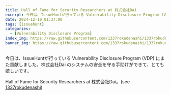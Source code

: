 ```yaml
---
title: Hall of Fame for Security Researchers at 株式会社Dai
excerpt: 今日は、IssueHuntが行っている Vulnerability Disclosure Program (VDP) にまた貢献しました...
date: 2024-12-10 01:37:00
tags: [issuehunt]
categories:
  - [Vulnerability Disclosure Program]
index_img: https://raw.githubusercontent.com/1337rokudenashi/1337rokudenashi.github.io/main/reincarnation.png
banner_img: https://raw.githubusercontent.com/1337rokudenashi/1337rokudenashi.github.io/main/1337rokudenashi.png
---
```


今日は、IssueHuntが行っている Vulnerability Disclosure Program (VDP) にまた貢献しました。株式会社Dai のシステムの安全を守る手助けができて、とても嬉しいです。

Hall of Fame for Security Researchers at 株式会社Dai。(see [1337rokudenashi](https://issuehunt.io/programs/2d67e8c4-5e59-4a12-ad05-8dcc52c35917/hof))

